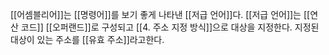 [[어셈블리어]]는 [[명령어]]를 보기 좋게 나타낸 [[저급 언어]]다.
[[저급 언어]]는 [[연산 코드]] [[오퍼랜드]]로 구성되고
[[4. 주소 지정 방식]]으로 대상을 지정한다.
지정된 대상이 있는 주소를 [[유효 주소]]라고한다.
